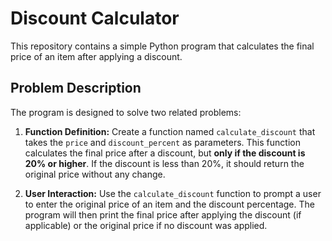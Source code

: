 # Discount Calculator

This repository contains a simple Python program that calculates the final price of an item after applying a discount.

## Problem Description

The program is designed to solve two related problems:

1.  **Function Definition:** Create a function named `calculate_discount` that takes the `price` and `discount_percent` as parameters. This function calculates the final price after a discount, but **only if the discount is 20% or higher**. If the discount is less than 20%, it should return the original price without any change.

2.  **User Interaction:** Use the `calculate_discount` function to prompt a user to enter the original price of an item and the discount percentage. The program will then print the final price after applying the discount (if applicable) or the original price if no discount was applied.

